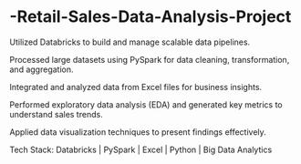 # -Retail-Sales-Data-Analysis-Project

Utilized Databricks to build and manage scalable data pipelines.

Processed large datasets using PySpark for data cleaning, transformation, and aggregation.

Integrated and analyzed data from Excel files for business insights.

Performed exploratory data analysis (EDA) and generated key metrics to understand sales trends.

Applied data visualization techniques to present findings effectively.

Tech Stack: Databricks | PySpark | Excel | Python | Big Data Analytics
